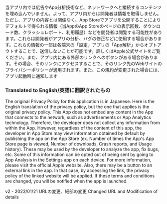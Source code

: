 当アプリ内では広告やApp分析技術など、ネットワークへと接続するコンテンツを埋め込んでいません。よって、アプリ内からは開発者は情報を取得しません。ただし、アプリの内容とは関係なく、App Storeでアプリを公開することによりデフォルトで得られる情報（当AppのApp Storeのページの表示回数、ダウンロード数、クラッシュレポート、利用履歴）などを開発者は閲覧する可能性があります。これらは開発者がアプリの分析、バグの修正などに使用する場合があります。これらの情報の一部は各端末の「設定」アプリの「App解析」からオプトアウトすることで、送信しないことが可能です。詳しくはApple公式サイトをご覧ください。また、アプリ内にある外部のリンクへのボタンがある場合があります。その場合、そのリンクにアクセスすることで、そのリンク先のWebサイトのプライバシーポリシーが適用されます。また、この規約が変更された場合には、アプリ起動時に通知します

### Translated to English/英語に翻訳されたもの
The original Privacy Policy for this application is in Japanese. Here is the English translation of the privacy policy, but the one that applies is the original privacy policy.
This App does not embed any content in the App that connects to the network, such as advertisements or App Analytics technology. Therefore, the developer does not collect any information from within the App.
However, regardless of the content of this app, the developer in App Store may view information obtained by default by publishing the app on the App Store (ex. Number of times the App's App Store page is viewed, Number of downloads, Crash reports, and Usage history). These may be used by the developer to analyze the app, fix bugs, etc. Some of this information can be opted out of being sent by going to App Analysis in the Settings app on each device. For more information, please visit the official Apple website.
Also, there may be a button to an external link in the app. In that case, by accessing the link, the privacy policy of the linked website will be applied.
If these terms and conditions are changed, you will be notified when the app is launched.

v2 - 2023/01/21
URLの変更、細部の変更
Changed URL and Modification of details
